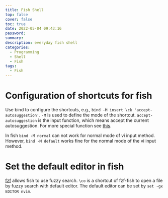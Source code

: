 ```yaml
---
title: Fish Shell
top: false
cover: false
toc: true
date: 2022-05-04 09:43:16
password:
summary:
description: everyday fish shell
categories:
  - Programming
  - Shell
  - Fish
tags:
  - Fish
---
```


# Configuration of shortcuts for fish

Use bind to configure the shortcuts, e.g.,
`bind -M insert \ck 'accept-autosuggestion'`. `-M` is used to define the mode of
the shortcut. `accept-autosuggestion` is the input function, which means accept
the current autosuggestion. For more special function see
[this](https://fishshell.com/docs/current/cmds/bind.html).

In fish `bind -M normal` can not work for normal mode of vi input method.
However, `bind -M default` works fine for the normal mode of the vi input
method.

# Set the default editor in fish

[fzf](https://github.com/jethrokuan/fzf) allows fish to use fuzzy search. `\co`
is a shortcut of fzf-fish to open a file by fuzzy search with default editor.
The default editor can be set by `set -gx EDITOR nvim`.
